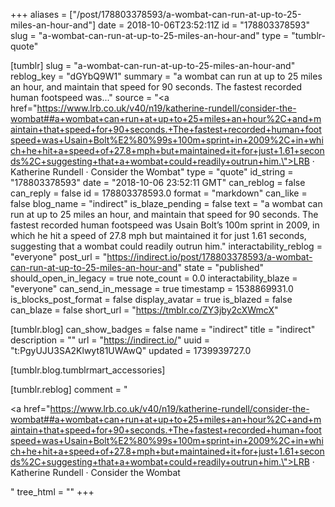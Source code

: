+++
aliases = ["/post/178803378593/a-wombat-can-run-at-up-to-25-miles-an-hour-and"]
date = 2018-10-06T23:52:11Z
id = "178803378593"
slug = "a-wombat-can-run-at-up-to-25-miles-an-hour-and"
type = "tumblr-quote"

[tumblr]
slug = "a-wombat-can-run-at-up-to-25-miles-an-hour-and"
reblog_key = "dGYbQ9W1"
summary = "a wombat can run at up to 25 miles an hour, and maintain that speed for 90 seconds. The fastest recorded human footspeed was..."
source = "<a href=\"https://www.lrb.co.uk/v40/n19/katherine-rundell/consider-the-wombat##a+wombat+can+run+at+up+to+25+miles+an+hour%2C+and+maintain+that+speed+for+90+seconds.+The+fastest+recorded+human+footspeed+was+Usain+Bolt%E2%80%99s+100m+sprint+in+2009%2C+in+which+he+hit+a+speed+of+27.8+mph+but+maintained+it+for+just+1.61+seconds%2C+suggesting+that+a+wombat+could+readily+outrun+him.\">LRB · Katherine Rundell · Consider the Wombat</a>"
type = "quote"
id_string = "178803378593"
date = "2018-10-06 23:52:11 GMT"
can_reblog = false
can_reply = false
id = 178803378593.0
format = "markdown"
can_like = false
blog_name = "indirect"
is_blaze_pending = false
text = "a wombat can run at up to 25 miles an hour, and maintain that speed for 90 seconds. The fastest recorded human footspeed was Usain Bolt’s 100m sprint in 2009, in which he hit a speed of 27.8 mph but maintained it for just 1.61 seconds, suggesting that a wombat could readily outrun him."
interactability_reblog = "everyone"
post_url = "https://indirect.io/post/178803378593/a-wombat-can-run-at-up-to-25-miles-an-hour-and"
state = "published"
should_open_in_legacy = true
note_count = 0.0
interactability_blaze = "everyone"
can_send_in_message = true
timestamp = 1538869931.0
is_blocks_post_format = false
display_avatar = true
is_blazed = false
can_blaze = false
short_url = "https://tmblr.co/ZY3jby2cXWmcX"

[tumblr.blog]
can_show_badges = false
name = "indirect"
title = "indirect"
description = ""
url = "https://indirect.io/"
uuid = "t:PgyUJU3SA2Klwyt81UWAwQ"
updated = 1739939727.0

[tumblr.blog.tumblrmart_accessories]

[tumblr.reblog]
comment = "<p><a href=\"https://www.lrb.co.uk/v40/n19/katherine-rundell/consider-the-wombat##a+wombat+can+run+at+up+to+25+miles+an+hour%2C+and+maintain+that+speed+for+90+seconds.+The+fastest+recorded+human+footspeed+was+Usain+Bolt%E2%80%99s+100m+sprint+in+2009%2C+in+which+he+hit+a+speed+of+27.8+mph+but+maintained+it+for+just+1.61+seconds%2C+suggesting+that+a+wombat+could+readily+outrun+him.\">LRB · Katherine Rundell · Consider the Wombat</a></p>"
tree_html = ""
+++
